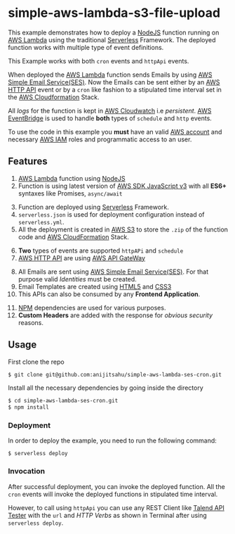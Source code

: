 
# simple-aws-lambda-s3-file-upload

This example demonstrates how to deploy a [NodeJS](https://nodejs.org/en/docs/) function running on [AWS Lambda](https://aws.amazon.com/lambda/) using the traditional [Serverless](https://www.serverless.com/framework/docs/providers/aws/guide/intro) Framework. The deployed function works with multiple type of event definitions.

This Example works with both `cron` events and `httpApi` events. 

When deployed the [AWS Lambda](https://aws.amazon.com/lambda/) function sends Emails by using [AWS Simple Email Service(SES)](https://aws.amazon.com/ses/). Now the Emails can be sent either by an [AWS HTTP API](https://docs.aws.amazon.com/apigateway/latest/developerguide/http-api-develop.html) event or by a `cron` like fashion to a stipulated time interval set in the [AWS Cloudformation](https://aws.amazon.com/cloudformation/) Stack.

All *logs* for the function is kept in [AWS Cloudwatch](https://aws.amazon.com/cloudwatch/) i.e *persistent*. [AWS EventBridge](https://aws.amazon.com/about-aws/whats-new/2019/07/introducing-amazon-eventbridge/) is used to handle **both** types of `schedule` and `http` events.

To use the code in this example you **must** have an valid [AWS account](https://aws.amazon.com/account/) and necessary [AWS IAM](https://aws.amazon.com/iam/) roles and programmatic access to an user.

## Features
1. [AWS Lambda](https://aws.amazon.com/lambda/) function using [NodeJS](https://nodejs.org/en/docs/)
2. Function is using latest version of [AWS SDK JavaScript v3](https://docs.aws.amazon.com/sdk-for-javascript/v3/developer-guide/welcome.html) with all **ES6+**  syntaxes like Promises, `async/await`

<ol start="3">
  <li>
     Function are deployed using <a href="https://www.serverless.com/framework/docs/providers/aws/guide/intro">Serverless</a> Framework.
  </li>  
  <li>
    <code>serverless.json</code> is used for deployment configuration instead of <code>serverless.yml</code>.
  </li>  
  <li>
    All the deployment is created in <a href="https://aws.amazon.com/s3/">AWS S3</a> to store the <code>.zip</code> of the function code and <a href="https://aws.amazon.com/cloudformation/">AWS CloudFormation</a> Stack.
  </li>  
</ol>  


6. **Two** types of events are supported `httpAPi` and `schedule`
7. [AWS HTTP API](https://docs.aws.amazon.com/apigateway/latest/developerguide/http-api-develop.html) are using [AWS API GateWay](https://aws.amazon.com/api-gateway/)

<ol start="8">
  <li> All Emails are sent using <a href="https://aws.amazon.com/ses/">AWS Simple Email Service(SES)</a>. For that purpose valid <i>Identities</i> must be created.</li>
  <li>  Email Templates are created using <a href="https://www.w3schools.com/html/default.asp">HTML5</a> and <a href="https://www.w3schools.com/css/">CSS3</a></li> 
  <li> This APIs can also be consumed by any <b>Frontend Application</b>.</li> 
</ol>  

11. [NPM](https://www.npmjs.com/) dependencies are used for various purposes.
12. **Custom Headers** are added with the response for *obvious security* reasons.

## Usage

First clone the repo

```bash
$ git clone git@github.com:anijitsahu/simple-aws-lambda-ses-cron.git
```
Install all the necessary dependencies by going inside the directory

```bash
$ cd simple-aws-lambda-ses-cron.git
$ npm install
```


### Deployment

In order to deploy the example, you need to run the following command:

```
$ serverless deploy
```

### Invocation

After successful deployment, you can invoke the deployed function. 
All the `cron` events will invoke the deployed functions in stipulated time interval. 

However, to call using `httpApi` you can use any REST Client like [Talend API Tester](https://chrome.google.com/webstore/detail/talend-api-tester-free-ed/aejoelaoggembcahagimdiliamlcdmfm?hl=en) with the `url` and *HTTP Verbs* as shown in Terminal after using `serverless deploy`.



